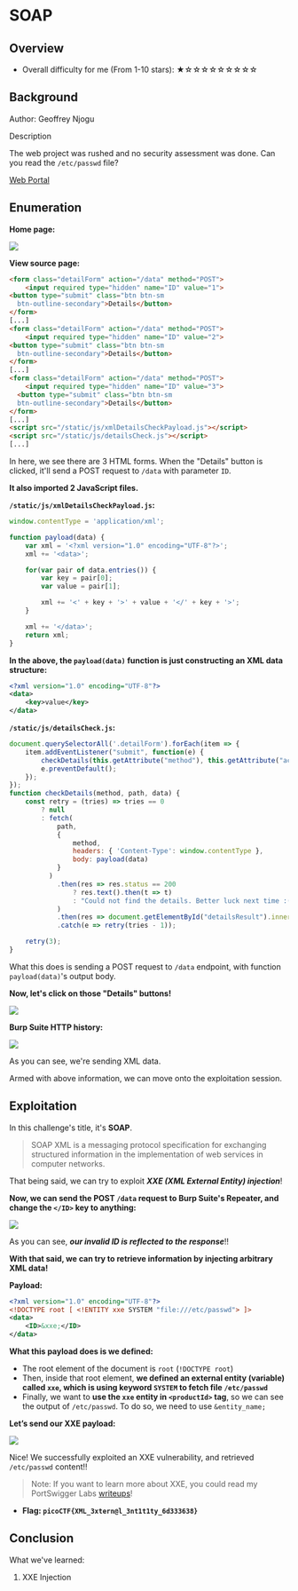 # SOAP

## Overview

- Overall difficulty for me (From 1-10 stars): ★☆☆☆☆☆☆☆☆☆

## Background

Author: Geoffrey Njogu

Description

The web project was rushed and no security assessment was done. Can you read the `/etc/passwd` file?

[Web Portal](http://saturn.picoctf.net:54504/)

## Enumeration

**Home page:**

![](https://github.com/siunam321/CTF-Writeups/blob/main/picoCTF-2023/images/Pasted%20image%2020230315202245.png)

**View source page:**
```html
<form class="detailForm" action="/data" method="POST">
    <input required type="hidden" name="ID" value="1">
<button type="submit" class="btn btn-sm
  btn-outline-secondary">Details</button>
</form>
[...]
<form class="detailForm" action="/data" method="POST">
    <input required type="hidden" name="ID" value="2">
<button type="submit" class="btn btn-sm
  btn-outline-secondary">Details</button>
</form>
[...]
<form class="detailForm" action="/data" method="POST">
    <input required type="hidden" name="ID" value="3">
  <button type="submit" class="btn btn-sm
  btn-outline-secondary">Details</button>
</form>
[...]
<script src="/static/js/xmlDetailsCheckPayload.js"></script>
<script src="/static/js/detailsCheck.js"></script>
[...]
```

In here, we see there are 3 HTML forms. When the "Details" button is clicked, it'll send a POST request to `/data` with parameter `ID`.

**It also imported 2 JavaScript files.**

**`/static/js/xmlDetailsCheckPayload.js`:**
```js
window.contentType = 'application/xml';

function payload(data) {
    var xml = '<?xml version="1.0" encoding="UTF-8"?>';
    xml += '<data>';

    for(var pair of data.entries()) {
        var key = pair[0];
        var value = pair[1];

        xml += '<' + key + '>' + value + '</' + key + '>';
    }

    xml += '</data>';
    return xml;
}
```

**In the above, the `payload(data)` function is just constructing an XML data structure:**
```xml
<?xml version="1.0" encoding="UTF-8"?>
<data>
    <key>value</key>
</data>
```

**`/static/js/detailsCheck.js`:**
```js
document.querySelectorAll('.detailForm').forEach(item => {
    item.addEventListener("submit", function(e) {
        checkDetails(this.getAttribute("method"), this.getAttribute("action"), new FormData(this));
        e.preventDefault();
    });
});
function checkDetails(method, path, data) {
    const retry = (tries) => tries == 0
        ? null
        : fetch(
            path,
            {
                method,
                headers: { 'Content-Type': window.contentType },
                body: payload(data)
            }
          )
            .then(res => res.status == 200
                ? res.text().then(t => t)
                : "Could not find the details. Better luck next time :("
            )
            .then(res => document.getElementById("detailsResult").innerHTML = res)
            .catch(e => retry(tries - 1));

    retry(3);
}
```

What this does is sending a POST request to `/data` endpoint, with function `payload(data)`'s output body.

**Now, let's click on those "Details" buttons!**

![](https://github.com/siunam321/CTF-Writeups/blob/main/picoCTF-2023/images/Pasted%20image%2020230315202914.png)

**Burp Suite HTTP history:**

![](https://github.com/siunam321/CTF-Writeups/blob/main/picoCTF-2023/images/Pasted%20image%2020230315202928.png)

As you can see, we're sending XML data.

Armed with above information, we can move onto the exploitation session.

## Exploitation

In this challenge's title, it's **SOAP**.

> SOAP XML is a messaging protocol specification for exchanging structured information in the implementation of web services in computer networks.

That being said, we can try to exploit ***XXE (XML External Entity) injection***!

**Now, we can send the POST `/data` request to Burp Suite's Repeater, and change the `</ID>` key to anything:**

![](https://github.com/siunam321/CTF-Writeups/blob/main/picoCTF-2023/images/Pasted%20image%2020230315203202.png)

As you can see, ***our invalid ID is reflected to the response***!!

**With that said, we can try to retrieve information by injecting arbitrary XML data!**

**Payload:**
```xml
<?xml version="1.0" encoding="UTF-8"?>
<!DOCTYPE root [ <!ENTITY xxe SYSTEM "file:///etc/passwd"> ]>
<data>
    <ID>&xxe;</ID>
</data>
```

**What this payload does is we defined:**

- The root element of the document is `root` (`!DOCTYPE root`)
- Then, inside that root element, **we defined an external entity (variable) called `xxe`, which is using keyword `SYSTEM` to fetch file `/etc/passwd`**
- Finally, we want to **use the `xxe` entity in `<productId>` tag**, so we can see the output of `/etc/passwd`. To do so, we need to use `&entity_name;`

**Let’s send our XXE payload:**

![](https://github.com/siunam321/CTF-Writeups/blob/main/picoCTF-2023/images/Pasted%20image%2020230315203446.png)

Nice! We successfully exploited an XXE vulnerability, and retrieved `/etc/passwd` content!!

> Note: If you want to learn more about XXE, you could read my PortSwigger Labs [writeups](https://siunam321.github.io/ctf/portswigger-labs/XXE-Injection/xxe-1/)!

- **Flag: `picoCTF{XML_3xtern@l_3nt1t1ty_6d333638}`**

## Conclusion

What we've learned:

1. XXE Injection